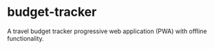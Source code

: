 # budget-tracker
A travel budget tracker progressive web application (PWA) with offline functionality.
